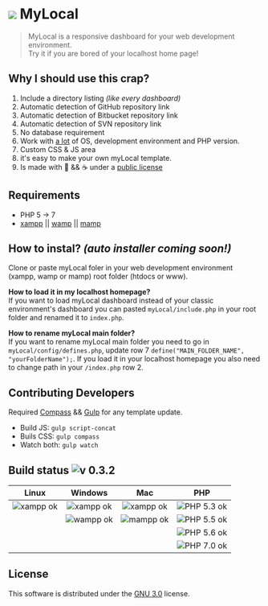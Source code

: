# ![](./templates/night2015/img/favicon/favicon-32x32.png) MyLocal 
>    MyLocal is a responsive dashboard for your web development environment.  
>    Try it if you are bored of your localhost home page!  

## Why I should use this crap?
1. Include a directory listing *(like every dashboard)*
2. Automatic detection of GitHub repository link
3. Automatic detection of Bitbucket repository link
4. Automatic detection of SVN repository link
5. No database requirement
6. Work with [a lot](#build-status-) of OS, development environment and PHP version. 
7. Custom CSS & JS area
8. it's easy to make your own myLocal template.
9. Is made with  :green_heart: && :coffee: under a [public license](./license.md)

## Requirements

* PHP 5 -> 7
* [xampp](https://www.apachefriends.org/index.html) || [wamp](http://www.wampserver.com/en/) || [mamp](https://www.mamp.info/en/)

## How to instal?  *(auto installer coming soon!)*

Clone or paste myLocal foler in your web development environment (xampp, wamp or mamp) root folder (htdocs or www).

   **How to load it in my localhost homepage?**   
   If you want to load myLocal dashboard instead of your classic environment's dashboard you can pasted `myLocal/include.php` in your root folder and renamed it to `index.php`.   

   **How to rename myLocal main folder?**   
   If you want to rename myLocal main folder you need to go in `myLocal/config/defines.php`, update row 7 `define("MAIN_FOLDER_NAME", "yourFolderName");`. If you load it in your localhost homepage you also need to change path in your `/index.php` row 2.    


## Contributing Developers

Required [Compass](http://compass-style.org/) && [Gulp](https://www.npmjs.com/package/gulp-install) for any template update.

* Build JS: `gulp script-concat`
* Buils CSS: `gulp compass`
* Watch both: `gulp watch`


## Build status ![v 0.3.2](https://img.shields.io/badge/version-0.3.2_alpha-blue.svg)

| Linux | Windows | Mac | PHP |
|:------:|:----------:|:----:|:----:|
| ![xampp ok](https://img.shields.io/badge/XAMPP_Build-passing-brightgreen.svg) | ![xampp ok](https://img.shields.io/badge/XAMPP_Build-passing-brightgreen.svg) |  ![xampp ok](https://img.shields.io/badge/XAMPP_Build-passing-brightgreen.svg) | ![PHP 5.3 ok](https://img.shields.io/badge/5.3-passing-brightgreen.svg) |
| | ![wampp ok](https://img.shields.io/badge/WAMPP_Build-passing-brightgreen.svg) | ![mampp ok](https://img.shields.io/badge/MAMPP_Build-passing-brightgreen.svg) | ![PHP 5.5 ok](https://img.shields.io/badge/5.5-passing-brightgreen.svg) |
|| | | ![PHP 5.6 ok](https://img.shields.io/badge/5.6-passing-brightgreen.svg) |
|| | | ![PHP 7.0 ok](https://img.shields.io/badge/7.0-passing-brightgreen.svg) |


## License

This software is distributed under the [GNU 3.0](./license.md) license.


